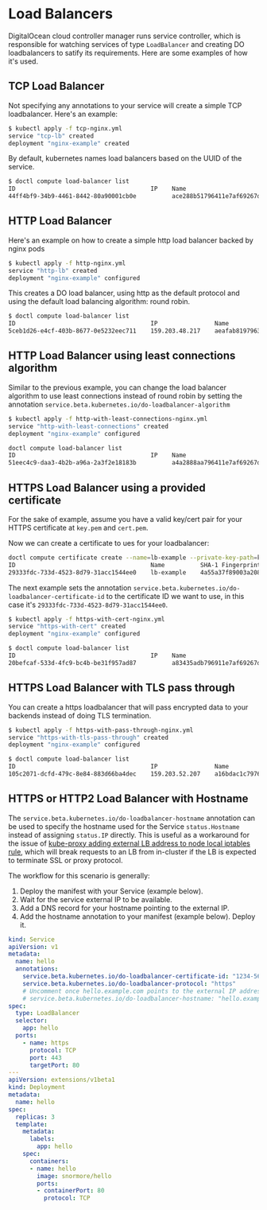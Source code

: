 # Load Balancers

DigitalOcean cloud controller manager runs service controller, which is responsible for watching services of type `LoadBalancer` and creating DO loadbalancers to satify its requirements. Here are some examples of how it's used.

## TCP Load Balancer

Not specifying any annotations to your service will create a simple TCP loadbalancer.
Here's an example:

```bash
$ kubectl apply -f tcp-nginx.yml
service "tcp-lb" created
deployment "nginx-example" created
```

By default, kubernetes names load balancers based on the UUID of the service.

```bash
$ doctl compute load-balancer list
ID                                      IP    Name                                Status    Created At              Algorithm            Region    Tag    Droplet IDs                   SSL      Sticky Sessions                                Health Check                                                                                                                     Forwarding Rules
44ff4bf9-34b9-4461-8442-80a90001cb0e          ace288b51796411e7af69267d6e0a2ca    new       2017-08-04T22:32:33Z    round_robin          tor1             55581290,55581291,55581292    false    type:none,cookie_name:,cookie_ttl_seconds:0    protocol:tcp,port:31294,path:,check_interval_seconds:3,response_timeout_seconds:5,healthy_threshold:5,unhealthy_threshold:3      entry_protocol:tcp,entry_port:80,target_protocol:tcp,target_port:31294,certificate_id:,tls_passthrough:false
```

## HTTP Load Balancer

Here's an example on how to create a simple http load balancer backed by nginx pods

```bash
$ kubectl apply -f http-nginx.yml
service "http-lb" created
deployment "nginx-example" configured
```

This creates a DO load balancer, using http as the default protocol and using the default load balancing algorithm: round robin.

```bash
$ doctl compute load-balancer list
ID                                      IP                Name                                Status    Created At              Algorithm            Region    Tag    Droplet IDs                   SSL      Sticky Sessions                                Health Check                                                                                                                     Forwarding Rules
5ceb1d26-e4cf-403b-8677-0e5232eec711    159.203.48.217    aeafab819796311e7af69267d6e0a2ca    active    2017-08-04T22:26:12Z    round_robin          tor1             55581290,55581291,55581292    false    type:none,cookie_name:,cookie_ttl_seconds:0    protocol:http,port:31018,path:/,check_interval_seconds:3,response_timeout_seconds:5,healthy_threshold:5,unhealthy_threshold:3    entry_protocol:http,entry_port:80,target_protocol:http,target_port:31018,certificate_id:,tls_passthrough:false
```

## HTTP Load Balancer using least connections algorithm

Similar to the previous example, you can change the load balancer algorithm to use least connections instead of round robin by setting the annotation `service.beta.kubernetes.io/do-loadbalancer-algorithm`

```bash
$ kubectl apply -f http-with-least-connections-nginx.yml
service "http-with-least-connections" created
deployment "nginx-example" configured
```

```bash
doctl compute load-balancer list
ID                                      IP    Name                                Status    Created At              Algorithm            Region    Tag    Droplet IDs                   SSL      Sticky Sessions                                Health Check                                                                                                                     Forwarding Rules
51eec4c9-daa3-4b2b-a96a-2a3f2e18183b          a4a2888aa796411e7af69267d6e0a2ca    new       2017-08-04T22:28:51Z    least_connections    tor1             55581290,55581291,55581292    false    type:none,cookie_name:,cookie_ttl_seconds:0    protocol:http,port:31320,path:/,check_interval_seconds:3,response_timeout_seconds:5,healthy_threshold:5,unhealthy_threshold:3    entry_protocol:http,entry_port:80,target_protocol:http,target_port:31320,certificate_id:,tls_passthrough:false
```

## HTTPS Load Balancer using a provided certificate

For the sake of example, assume you have a valid key/cert pair for your HTTPS certificate at `key.pem` and `cert.pem`.

Now we can create a certificate to ues for your loadbalancer:

```bash
doctl compute certificate create --name=lb-example --private-key-path=key.pem --leaf-certificate-path=cert.pem
ID                                      Name          SHA-1 Fingerprint                           Expiration Date         Created At
29333fdc-733d-4523-8d79-31acc1544ee0    lb-example    4a55a37f89003a20881e67f1bcc85654fdacc525    2022-07-18T18:46:00Z    2017-08-04T23:01:14Z
```

The next example sets the annotation `service.beta.kubernetes.io/do-loadbalancer-certificate-id` to the certificate ID we want to use, in this case it's `29333fdc-733d-4523-8d79-31acc1544ee0`.

```bash
$ kubectl apply -f https-with-cert-nginx.yml
service "https-with-cert" created
deployment "nginx-example" configured

```

```bash
$ doctl compute load-balancer list
ID                                      IP    Name                                Status    Created At              Algorithm            Region    Tag    Droplet IDs                   SSL      Sticky Sessions                                Health Check                                                                                                                     Forwarding Rules
20befcaf-533d-4fc9-bc4b-be31f957ad87          a83435adb796911e7af69267d6e0a2ca    new       2017-08-04T23:06:15Z    round_robin          tor1             55581290,55581291,55581292    false    type:none,cookie_name:,cookie_ttl_seconds:0    protocol:http,port:30361,path:/,check_interval_seconds:3,response_timeout_seconds:5,healthy_threshold:5,unhealthy_threshold:3    entry_protocol:http,entry_port:80,target_protocol:http,target_port:30361,certificate_id:,tls_passthrough:false entry_protocol:https,entry_port:443,target_protocol:http,target_port:32728,certificate_id:29333fdc-733d-4523-8d79-31acc1544ee0,tls_passthrough:false
```

## HTTPS Load Balancer with TLS pass through

You can create a https loadbalancer that will pass encrypted data to your backends instead of doing TLS termination.

```bash
$ kubectl apply -f https-with-pass-through-nginx.yml
service "https-with-tls-pass-through" created
deployment "nginx-example" configured
```

```bash
$ doctl compute load-balancer list
ID                                      IP                Name                                Status    Created At              Algorithm            Region    Tag    Droplet IDs                   SSL      Sticky Sessions                                Health Check                                                                                                                     Forwarding Rules
105c2071-dcfd-479c-8e84-883d66ba4dec    159.203.52.207    a16bdac1c797611e7af69267d6e0a2ca    active    2017-08-05T00:36:16Z    round_robin          tor1             55581290,55581291,55581292    false    type:none,cookie_name:,cookie_ttl_seconds:0    protocol:http,port:31644,path:/,check_interval_seconds:3,response_timeout_seconds:5,healthy_threshold:5,unhealthy_threshold:3    entry_protocol:http,entry_port:80,target_protocol:http,target_port:31644,certificate_id:,tls_passthrough:false entry_protocol:https,entry_port:443,target_protocol:https,target_port:30566,certificate_id:,tls_passthrough:true

```

## HTTPS or HTTP2 Load Balancer with Hostname

The `service.beta.kubernetes.io/do-loadbalancer-hostname` annotation can be used to specify the hostname used for the Service `status.Hostname` instead of assigning `status.IP` directly. This is useful as a workaround for the issue of [kube-proxy adding external LB address to node local iptables rule](https://github.com/kubernetes/kubernetes/issues/66607), which will break requests to an LB from in-cluster if the LB is expected to terminate SSL or proxy protocol.

The workflow for this scenario is generally:

 1. Deploy the manifest with your Service (example below).
 1. Wait for the service external IP to be available.
 1. Add a DNS record for your hostname pointing to the external IP.
 1. Add the hostname annotation to your manifest (example below). Deploy it.

```yaml
kind: Service
apiVersion: v1
metadata:
  name: hello
  annotations:
    service.beta.kubernetes.io/do-loadbalancer-certificate-id: "1234-5678-9012-3456"
    service.beta.kubernetes.io/do-loadbalancer-protocol: "https"
    # Uncomment once hello.example.com points to the external IP address of the DO load-balancer.
    # service.beta.kubernetes.io/do-loadbalancer-hostname: "hello.example.com"
spec:
  type: LoadBalancer
  selector:
    app: hello
  ports:
    - name: https
      protocol: TCP
      port: 443
      targetPort: 80
---
apiVersion: extensions/v1beta1
kind: Deployment
metadata:
  name: hello
spec:
  replicas: 3
  template:
    metadata:
      labels:
        app: hello
    spec:
      containers:
      - name: hello
        image: snormore/hello
        ports:
        - containerPort: 80
          protocol: TCP

```
